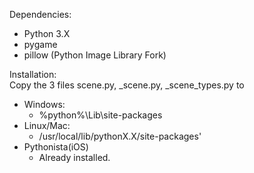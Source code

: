 Dependencies:
	<ul>
	<li>Python 3.X
	<li>pygame
	<li>pillow (Python Image Library Fork)
	</ul>
	
Installation:<br>
Copy the 3 files scene.py, _scene.py, _scene_types.py to
<br>
<ul>
<li>Windows:
<ul><li>%python%\Lib\site-packages</ul>
<li>Linux/Mac:
<ul><li>/usr/local/lib/pythonX.X/site-packages'</ul>
<li>Pythonista(iOS)
<ul><li>Already installed.</ul>
</ul>

